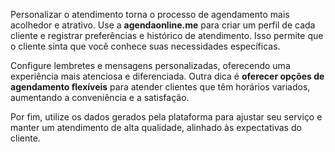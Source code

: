 Personalizar o atendimento torna o processo de agendamento mais acolhedor e atrativo. Use a **agendaonline.me** para criar um perfil de cada cliente e registrar preferências e histórico de atendimento. Isso permite que o cliente sinta que você conhece suas necessidades específicas.

Configure lembretes e mensagens personalizadas, oferecendo uma experiência mais atenciosa e diferenciada. Outra dica é **oferecer opções de agendamento flexíveis** para atender clientes que têm horários variados, aumentando a conveniência e a satisfação.

Por fim, utilize os dados gerados pela plataforma para ajustar seu serviço e manter um atendimento de alta qualidade, alinhado às expectativas do cliente.